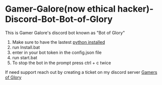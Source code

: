 # Gamer-Galore(now ethical hacker)-Discord-Bot-Bot-of-Glory
This is Gamer Galore's discord bot known as "Bot of Glory" 
1. Make sure to have the lastest [python installed](https://www.python.org/downloads/)
2. run Install.bat
3. enter in your bot token in the config.json file
4. run start.bat
5. To stop the bot in the prompt press ctrl + c twice

If need support reach out by creating a ticket on my discord server [Gamers of Glory](https://discord.gg/r6DhXRJpmm)

